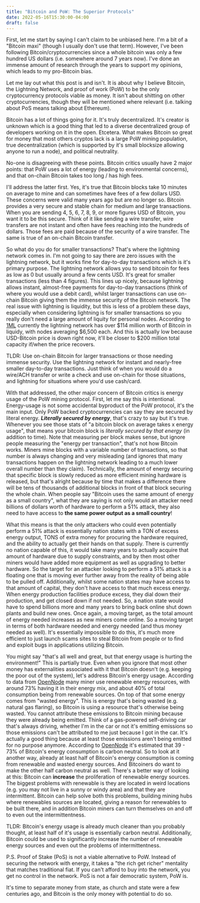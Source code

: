 ```yaml
---
title: "Bitcoin and PoW: The Superior Protocols"
date: 2022-05-16T15:30:00-04:00
draft: false
---
```


First, let me start by saying I can't claim to be unbiased here. I'm a bit of a "Bitcoin maxi" (though I usually don't use that term).
However, I've been following Bitcoin/cryptocurrencies since a whole bitcoin was only a few hundred US dollars (i.e. somewhere around 7 years now).
I've done an immense amount of research through the years to support my opinions, which leads to my pro-Bitcoin bias.

Let me lay out what this post is and isn't. It is about why I believe Bitcoin, the Lightning Network, and proof of work (PoW) to be the only cryptocurrency protocols viable as money.
It isn't about shitting on other cryptocurrencies, though they will be mentioned where relevant (i.e. talking about PoS means talking about Ethereum).

Bitcoin has a lot of things going for it. It's truly decentralized. It's creator is unknown which is a good thing that led to a diverse decentralized group of developers working on it in the open. Etcetera.
What makes Bitcoin so great for money that most others cryptos lack is a large PoW mining population, true decentralization (which is supported by it's small blocksize allowing anyone to run a node), and political neutrality.

No-one is disagreeing with these points. Bitcoin critics usually have 2 major points: that PoW uses a lot of energy (leading to environmental concerns), and that on-chain Bitcoin takes too long / has high fees.

I'll address the latter first. Yes, it's true that Bitcoin blocks take 10 minutes on average to mine and can sometimes have fees of a few dollars USD.
These concerns were valid many years ago but are no longer so. Bitcoin provides a very secure and stable chain for medium and large transactions.
When you are sending 4, 5, 6, 7, 8, 9, or more figures USD of Bitcoin, you want it to be this secure.
Think of it like sending a wire transfer, wire transfers are not instant and often have fees reaching into the hundreds of dollars.
Those fees are paid because of the security of a wire transfer. The same is true of an on-chain Bitcoin transfer.

So what do you do for smaller transactions? That's where the lightning network comes in. I'm not going to say there are zero issues with the lightning network, but it works fine for day-to-day transactions which is it's primary purpose.
The lightning network allows you to send bitcoin for fees as low as 0 but usually around a few cents USD. It's great for smaller transactions (less than 4 figures).
This lines up nicely, because lightning allows instant, almost-free payments for day-to-day transactions (think of where you would use a debit card), whilst larger transactions can use on-chain Bitcoin giving them the immense security of the Bitcoin network.
The real issue with lightning is liquidity, but this is less of a problem these days, especially when considering lightning is for smaller transactions so you really don't need a large amount of liquity for personal nodes. According to [1ML](https://1ml.com/statistics) currently the lightning network has over $114 million worth of Bitcoin in liquidy, with nodes averaging $6,500 each. And this is actually low because USD-Bitcoin price is down right now, it'll be closer to $200 million total capacity if/when the price recovers.

TLDR: Use on-chain Bitcoin for larger transactions or those needing immense security. Use the lightning network for instant and nearly-free smaller day-to-day transactions.
Just think of when you would do a wire/ACH transfer or write a check and use on-chain for those situations, and lightning for situations where you'd use cash/card.

With that addressed, the other major concern of Bitcoin critics is energy usage of the PoW mining protocol. First, let me say this is intentional.
Energy-usage is not some accidental byproduct of the PoW protocol, it's the main input. Only PoW backed cryptocurrencies can say they are secured by literal energy.
***Literally secured by energy***, that's crazy to say but it's true. Whenever you see those stats of "a bitcoin block on average takes x energy usage", that means your bitcoin block is *literally secured by that energy* (in addition to time).
Note that measuring per block makes sense, but ignore people measuring the "energy per transaction", that's not how Bitcoin works.
Miners mine blocks with a variable number of transactions, so that number is always changing and very misleading (and ignores that many transactions happen on the lightning network leading to a much lower overall number than they claim).
Technically, the amount of energy securing that specific block is slowly reduced as more efficient mining hardware is released, but that's alright because by time that makes a difference there will be tens of thousands of additional blocks in front of that block securing the whole chain.
When people say "Bitcoin uses the same amount of energy as a small country", what they are saying is not only would an attacker need billions of dollars worth of hardware to perform a 51% attack, they also need to have access to **the same power output as a small country**!

What this means is that the only attackers who could even potentially perform a 51% attack is essentially nation states with a TON of excess energy output, TONS of extra money for procuring the hardware required, and the ability to actually get their hands on that supply.
There is currently no nation capable of this, it would take many years to actually acquire that amount of hardware due to supply constraints, and by then most other miners would have added more equipment as well as upgrading to better hardware.
So the target for an attacker looking to perform a 51% attack is a floating one that is moving ever further away from the reality of being able to be pulled off.
Additionally, whilst some nation states may have access to that amount of capital, they don't have access to that much excess energy.
When energy production facilities produce excess, they dial down their production, and get closed down if not needed.
So, a nation state would have to spend billions more and many years to bring back online shut down plants and build new ones.
Once again, a moving target, as the total amount of energy needed increases as new miners come online.
So a moving target in terms of both hardware needed and energy needed (and thus money needed as well).
It's essentially impossible to do this, it's much more efficient to just launch scams sites to steal Bitcoin from people or to find and exploit bugs in applications utilizing Bitcoin.

You might say "that's all well and great, but that energy usage is hurting the environment!" This is partially true.
Even when you ignore that most other money has externalities associated with it that Bitcoin doesn't (e.g. keeping the poor out of the system), let's address Bitcoin's energy usage.
According to data from [OpenNode](https://www.opennode.com/blog/bitcoin-bad-for-the-environment/) many miner use renewable energy resources, with around 73% having it in their energy mix, and about 40% of total consumption being from renewable sources.
On top of that some energy comes from "wasted energy". This is energy that's being wasted (e.g. natural gas flaring), so Bitcoin is using a resource that's otherwise being wasted.
You cannot attribute these emissions to Bitcoin mining because they were already being emitted.
Think of a gas-powered self-driving car that's always driving, whether I'm in the car or not it's emitting emissions so those emissions can't be attributed to me just because I got in the car. It's actually a good thing because at least those emissions aren't being emitted for no purpose anymore.
According to [OpenNode](https://www.opennode.com/blog/wp-content/uploads/2022/01/OpenNode_Energy_Report_1.14.22.pdf) it's estimated that 39 - 73% of Bitcoin's energy consumption is carbon neutral.
So to look at it another way, already at least half of Bitcoin's energy consumption is coming from renewable and wasted energy sources.
And Bitcoiners do want to make the other half carbon neutral as well. There's a better way of looking at this: Bitcoin can **increase** the proliferation of renewable energy sources.
The biggest problems with renewable is they are located in weird locations (e.g. you may not live in a sunny or windy area) and that they are intermittent.
Bitcoin can help solve both this problems, building mining hubs where renewables sources are located, giving a reason for renewables to be built there, and in addition
Bitcoin miners can turn themselves on and off to even out the intermittentness.

TLDR: Bitcoin's energy usage is already much cleaner than you probably thought, at least half of it's usage is essentially carbon neutral. Additionally, Bitcoin could be used to significantly increase the number of renewable energy sources and even out the problems of intermittentness.

P.S. Proof of Stake (PoS) is not a viable alternative to PoW. Instead of securing the network with energy, it takes a "the rich get richer" mentality that matches traditional fiat.
If you can't afford to buy into the network, you get no control in the network. PoS is not a fair democratic system, PoW is.

It's time to separate money from state, as church and state were a few centuries ago, and Bitcoin is the only money with potential to do so.
